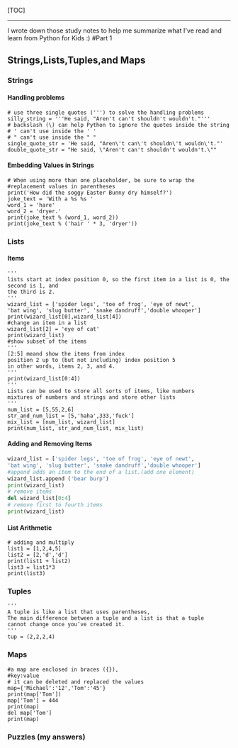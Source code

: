 [TOC]
***

I wrote down those study notes to help me summarize what I've read and learn from Python for Kids :)
#Part 1
## Strings,Lists,Tuples,and Maps
### Strings
#### Handling problems

```
# use three single quotes (''') to solve the handling problems
silly_string = '''He said, "Aren't can't shouldn't wouldn't."'''
# backslash (\) can help Python to ignore the quotes inside the string
# ' can't use inside the ' ' 
# " can't use inside the " " 
single_quote_str = 'He said, "Aren\'t can\'t shouldn\'t wouldn\'t."'
double_quote_str = "He said, \"Aren't can't shouldn't wouldn't.\""
```
#### Embedding Values in Strings
```
# When using more than one placeholder, be sure to wrap the
#replacement values in parentheses
print('How did the soggy Easter Bunny dry himself?')
joke_text = 'With a %s %s '
word_1 = 'hare'
word_2 = 'dryer.'
print(joke_text % (word_1, word_2))
print(joke_text % ('hair ' * 3, 'dryer'))
```
### Lists
#### Items
```
'''
lists start at index position 0, so the first item in a list is 0, the second is 1, and
the third is 2.
'''
wizard_list = ['spider legs', 'toe of frog', 'eye of newt',
'bat wing', 'slug butter', 'snake dandruff','double whooper']
print(wizard_list[0],wizard_list[4])
#change an item in a list
wizard_list[2] = 'eye of cat'
print(wizard_list)
#show subset of the items
'''
[2:5] meand show the items from index
position 2 up to (but not including) index position 5
in other words, items 2, 3, and 4.
'''
print(wizard_list[0:4])
'''
Lists can be used to store all sorts of items, like numbers
mixtures of numbers and strings and store other lists
'''
num_list = [5,55,2,6]
str_and_num_list = [5,'haha',333,'fuck']
mix_list = [num_list, wizard_list]
print(num_list, str_and_num_list, mix_list)
```
#### Adding and Removing Items

```python
wizard_list = ['spider legs', 'toe of frog', 'eye of newt',
'bat wing', 'slug butter', 'snake dandruff','double whooper']
#append adds an item to the end of a list.(add one element)
wizard_list.append ('bear burp')
print(wizard_list)
# remove items
del wizard_list[0:4]
# remove first to fourth items
print(wizard_list)
```



#### List Arithmetic

```
# adding and multiply
list1 = [1,2,4,5]
list2 = [2,'d','d']
print(list1 + list2)
list3 = list1*3
print(list3)
```

### Tuples

```
'''
A tuple is like a list that uses parentheses,
The main difference between a tuple and a list is that a tuple
cannot change once you’ve created it.
'''
tup = (2,2,2,4)
```

### Maps

```
#a map are enclosed in braces ({}),
#key:value
# it can be deleted and replaced the values
map={'Michael':'12','Tom':'45'}
print(map['Tom'])
map['Tom'] = 444
print(map)
del map['Tom']
print(map)

```



### Puzzles (my answers)

